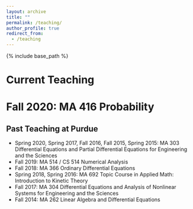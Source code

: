 ```yaml
---
layout: archive
title: ""
permalink: /teaching/
author_profile: true
redirect_from:
  - /teaching
---
```


{% include base_path %}

Current Teaching
======
# Fall 2020: MA 416 Probability


## Past Teaching at Purdue
* Spring 2020, Spring 2017, Fall 2016, Fall 2015, Spring 2015: MA 303 Differential Equations and Partial Differential Equations for Engineering and the Sciences
* Fall 2019: MA 514 / CS 514 Numerical Analysis
* Fall 2018: MA 366 Ordinary Differential Equations
* Spring 2018, Spring 2016: MA 692 Topic Course in Applied Math: Introduction to Kinetic Theory
* Fall 2017: MA 304 Differential Equations and Analysis of Nonlinear Systems for Engineering and the Sciences
* Fall 2014: MA 262 Linear Algebra and Differential Equations
